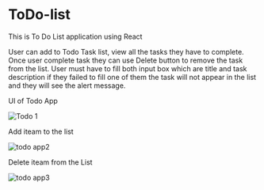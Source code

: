 # ToDo-list
This is To Do List application using React

User can add to Todo Task list, view all the tasks they have to complete. Once user complete task they can use Delete button to remove the task from the list. User must have to fill both input box which are title and task description if they failed to fill one of them the task will not appear in the list and they will see the alert message.


UI of Todo App

![Todo 1](https://user-images.githubusercontent.com/53211683/115959636-bd287500-a53f-11eb-9cda-40196441d632.JPG)


Add iteam to the list

![todo app2](https://user-images.githubusercontent.com/53211683/115959673-f660e500-a53f-11eb-8138-18b16f7c3c96.JPG)


Delete iteam from the List

![todo app3](https://user-images.githubusercontent.com/53211683/115959759-60798a00-a540-11eb-845a-edab9f0c6c1c.JPG)
